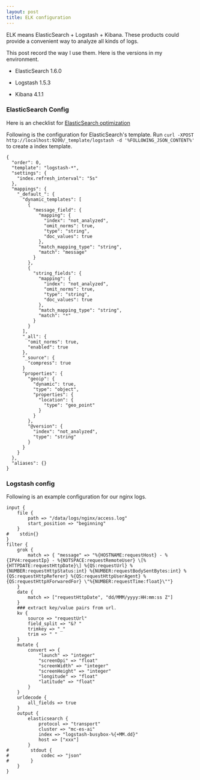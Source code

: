 ```yaml
---
layout: post
title: ELK configuration
---
```


ELK means ElasticSearch + Logstash + Kibana. These products could provide a convenient way to analyze all kinds of logs.

This post record the way I use them. Here is the versions in my environment.

- ElasticSearch 1.6.0
+ Logstash 1.5.3
- Kibana 4.1.1

### ElasticSearch Config
Here is an checklist for [ElasticSearch optimization](https://github.com/garyelephant/blog/blob/master/elasticsearch_optimization_checklist.md)

Following is the configuration for ElasticSearch's template. Run `curl -XPOST http://localhost:9200/_template/logstash -d '%FOLLOWING_JSON_CONTENT%'` to create a index template.

~~~
{
  "order": 0,
  "template": "logstash-*",
  "settings": {
    "index.refresh_interval": "5s"
  },
  "mappings": {
    "_default_": {
      "dynamic_templates": [
        {
          "message_field": {
            "mapping": {
              "index": "not_analyzed",
              "omit_norms": true,
              "type": "string",
              "doc_values": true
            },
            "match_mapping_type": "string",
            "match": "message"
          }
        },
        {
          "string_fields": {
            "mapping": {
              "index": "not_analyzed",
              "omit_norms": true,
              "type": "string",
              "doc_values": true
            },
            "match_mapping_type": "string",
            "match": "*"
          }
        }
      ],
      "_all": {
        "omit_norms": true,
        "enabled": true
      },
      "_source": {
        "compress": true
      }
      "properties": {
        "geoip": {
          "dynamic": true,
          "type": "object",
          "properties": {
            "location": {
              "type": "geo_point"
            }
          }
        },
        "@version": {
          "index": "not_analyzed",
          "type": "string"
        }
      }
    }
  },
  "aliases": {}
}
~~~

### Logstash config
Following is an example configuration for our nginx logs.

~~~
input {
    file {
        path => "/data/logs/nginx/access.log"
        start_position => "beginning"
    }
#    stdin{}
}
filter {
    grok {
        match => { "message" => "%{HOSTNAME:requestHost} - %{IPV4:requestIp} - %{NOTSPACE:requestRemoteUser} \[%{HTTPDATE:requestHttpDate}\] %{QS:requestUrl} %{NUMBER:requestHttpStatus:int} %{NUMBER:requestBodySentBytes:int} %{QS:requestHttpReferer} %{QS:requestHttpUserAgent} %{QS:requestHttpXForwaredFor} \"%{NUMBER:requestTime:float}\""}
    }
    date {
        match => ["requestHttpDate", "dd/MMM/yyyy:HH:mm:ss Z"]
    }
    ### extract key/value pairs from url.
    kv {
        source => "requestUrl"
        field_split => "&? "
        trimkey => "_"
        trim => " "
    }
    mutate {
        convert => {
            "launch" => "integer"
            "screenDpi" => "float"
            "screenWidth" => "integer"
            "screenHeight" => "integer"
            "longitude" => "float"
            "latitude" => "float"
        }
    }
    urldecode {
        all_fields => true
    }
    output {
        elasticsearch {
            protocol => "transport"
            cluster => "mc-es-ai"
            index => "logstash-busybox-%{+MM.dd}"
            host => ["xxx"]
        }
#        stdout {
#            codec => "json"
#        }
    }
}
~~~
